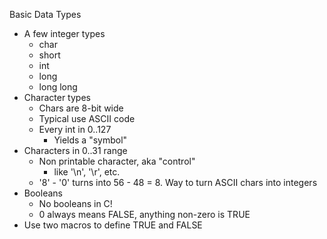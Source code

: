 Basic Data Types
- A few integer types
	- char
	- short
	- int
	- long
	- long long
- Character types
	- Chars are 8-bit wide
	- Typical use ASCII code
	- Every int in 0..127
		- Yields a "symbol"
- Characters in 0..31 range
	- Non printable character, aka "control"
		- like '\n', '\r', etc.
	- '8' - '0' turns into 56 - 48 = 8. Way to turn ASCII chars into integers
- Booleans
	- No booleans in C!
	- 0 always means FALSE, anything non-zero is TRUE
- Use two macros to define TRUE and FALSE
